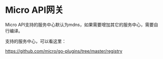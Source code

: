# Micro API网关

Micro API支持的服务中心默认为mdns，如果需要增加其它的服务中心，需要自行编译。

支持的服务中心，可以看这里：

https://github.com/micro/go-plugins/tree/master/registry

